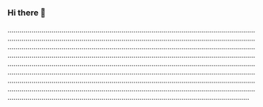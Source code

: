 ### Hi there 👋

.........................................................................................................................................................................................................................................................................................................................................................................................................................................................................................................................................................................................................................................................................................................................................................................................................................................................................................................................................................................................................................................................................................................................................................